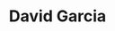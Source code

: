 ---
title: David Garcia
organization: Geospatial Research Institute Toi Hangarau
country: New Zealand
talk: "Ethical and Community Driven Mapping Data: HOT Community Experiences"
---